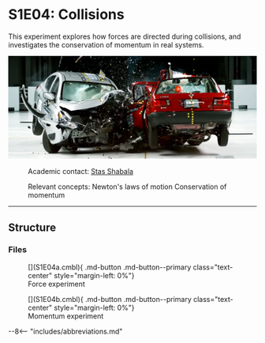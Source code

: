 # S1E04: Collisions

This experiment explores how forces are directed during collisions, and investigates the conservation of momentum in real systems.

![](s1e04/header.png)


<figure markdown>
<i class="fas fa-chalkboard-teacher fa-5x"></i>
<figcaption>Academic contact: <a href="mailto:stanislav.shabala@utas.edu.au">Stas Shabala</a></figcaption>

<i class="fas fa-microscope fa-5x"></i>
<figcaption>Relevant concepts:
    Newton's laws of motion
    Conservation of momentum
</figcaption>
</figure>

---

## Structure

### Files
<figure markdown>
[<i class="fas fa-code fa-5x"></i>](S1E04a.cmbl){ .md-button .md-button--primary class="text-center" style="margin-left: 0%"}
<figcaption>Force experiment</figcaption>
</figure>

<figure markdown>
[<i class="fas fa-code fa-5x"></i>](S1E04b.cmbl){ .md-button .md-button--primary class="text-center" style="margin-left: 0%"}
<figcaption>Momentum experiment</figcaption>
</figure>

--8<-- "includes/abbreviations.md"
